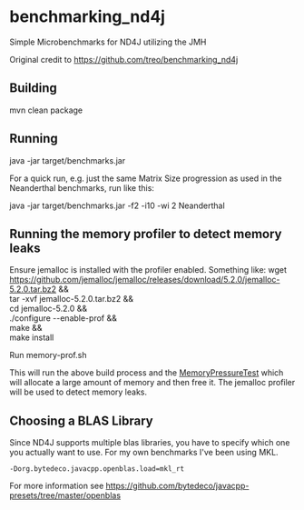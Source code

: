 # benchmarking_nd4j
Simple Microbenchmarks for ND4J utilizing the JMH

Original credit to https://github.com/treo/benchmarking_nd4j

## Building

   mvn clean package

## Running

  java -jar target/benchmarks.jar


For a quick run, e.g. just the same Matrix Size progression as used in the Neanderthal benchmarks, run like this:

   java -jar target/benchmarks.jar -f2 -i10 -wi 2 Neanderthal

## Running the memory profiler to detect memory leaks
Ensure jemalloc is installed with the profiler enabled. Something like:
wget https://github.com/jemalloc/jemalloc/releases/download/5.2.0/jemalloc-5.2.0.tar.bz2 && \
tar -xvf jemalloc-5.2.0.tar.bz2 && \
cd jemalloc-5.2.0 && \
./configure --enable-prof && \
make && \
make install

Run memory-prof.sh

This will run the above build process and the [MemoryPressureTest](src/main/java/org/nd4j/benchmark/memory/MemoryPressureTest.java) which will allocate a large amount of memory and then free it. The jemalloc profiler will be used to detect memory leaks.

## Choosing a BLAS Library

Since ND4J supports multiple blas libraries, you have to specify which one you actually want to use. For my own benchmarks I've been using MKL. 

    -Dorg.bytedeco.javacpp.openblas.load=mkl_rt
    
For more information see https://github.com/bytedeco/javacpp-presets/tree/master/openblas
